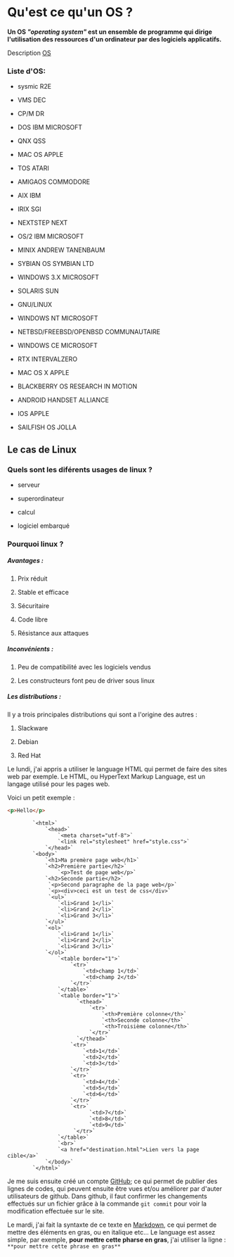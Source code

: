 Qu'est ce qu'un OS ?
==================
**__Un OS__ *"operating system"* __est un ensemble de programme qui dirige l'utilisation des ressources d'un ordinateur par des logiciels applicatifs.__**

Description [OS](https://fr.wikipedia.org/wiki/Syst%C3%A8me_d%27exploitation)

### Liste d'OS:
* sysmic R2E

* VMS DEC

* CP/M DR

* DOS IBM MICROSOFT

* QNX QSS

* MAC OS APPLE

* TOS ATARI

* AMIGAOS COMMODORE

* AIX IBM

* IRIX SGI

* NEXTSTEP NEXT

* OS/2 IBM MICROSOFT

* MINIX ANDREW TANENBAUM

* SYBIAN OS SYMBIAN LTD

* WINDOWS 3.X MICROSOFT

* SOLARIS SUN

* GNU/LINUX

* WINDOWS NT MICROSOFT

* NETBSD/FREEBSD/OPENBSD COMMUNAUTAIRE

* WINDOWS CE MICROSOFT

* RTX INTERVALZERO

* MAC OS X APPLE

* BLACKBERRY OS RESEARCH IN MOTION

* ANDROID HANDSET ALLIANCE

* IOS APPLE

* SAILFISH OS JOLLA

## Le cas de Linux

### Quels sont les diférents usages de linux ?

* serveur

* superordinateur

* calcul

* logiciel embarqué



### Pourquoi linux ?

##### Avantages :

1. Prix réduit

2. Stable et efficace

3. Sécuritaire

4. Code libre

5. Résistance aux attaques

##### Inconvénients : 

1. Peu de compatibilité avec les logiciels vendus

2. Les constructeurs font peu de driver sous linux

##### Les distributions :

Il y a trois principales distributions qui sont a l'origine des autres :

1. Slackware

2. Debian

3. Red Hat

Le lundi, j'ai appris a utiliser le language HTML qui permet de faire des sites web par exemple. Le HTML, ou HyperText Markup Language, est un langage utilisé pour les pages web.

Voici un petit exemple :
            
```html
<p>Hello</p>
```


            `<html>`
                `<head>`
                    `<meta charset="utf-8">`
        	        `<link rel="stylesheet" href="style.css">`
                `</head>`
            `<body>`
                `<h1>Ma premère page web</h1>`
                `<h2>Première partie</h2>`
                    `<p>Test de page web</p>`
                `<h2>Seconde partie</h2>`
                 `<p>Second paragraphe de la page web</p>`
                 `<p><div>ceci est un test de css</div>` 
                 `<ul>`
                    `<li>Grand 1</li>`
                    `<li>Grand 2</li>`
                    `<li>Grand 3</li>`
                `</ul>`
                `<ol>`
                    `<li>Grand 1</li>`
                    `<li>Grand 2</li>`
                    `<li>Grand 3</li>`
                `</ol>`
                    `<table border="1">`
                        `<tr>`
                            `<td>champ 1</td>`
                            `<td>champ 2</td>`
                        `</tr>`
                    `</table>`
                    `<table border="1">`
                          `<thead>`
                              `<tr>`
                                  `<th>Première colonne</th>`
                                  `<th>Seconde colonne</th>`
                                  `<th>Troisième colonne</th>`
                              `</tr>`
                          `</thead>`
                        `<tr>`
                            `<td>1</td>`
                            `<td>2</td>`
                            `<td>3</td>`
                        `</tr>`
                        `<tr>`
                            `<td>4</td>`
                            `<td>5</td>`
                            `<td>6</td>`
                        `</tr>`
                        `<tr>`
                              `<td>7</td>`  
                              `<td>8</td>`
                              `<td>9</td>`
                         `</tr>`
                    `</table>`
                    `<br>`
                    `<a href="destination.html">Lien vers la page cible</a>`
                `</body>`
            `</html>`

Je me suis ensuite créé un compte [GitHub](https://github.com/); ce qui permet de publier des lignes de codes, qui peuvent ensuite être vues et/ou améliorer par d'auter utilisateurs de github.
Dans github, il faut confirmer les changements effectués sur un fichier grâce à la commande `git commit` pour voir la modification effectuée sur le site.

Le mardi, j'ai fait la syntaxte de ce texte en [Markdown](https://fr.wikipedia.org/wiki/Markdown), ce qui permet de mettre des éléments en gras, ou en italique etc... Le language est assez simple, par exemple, **pour mettre cette pharse en gras**, j'ai utiliser la ligne : `**pour mettre cette phrase en gras**`
